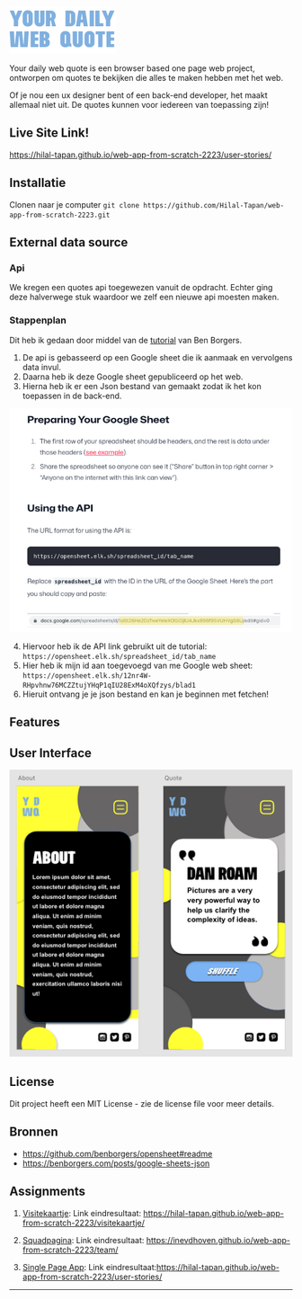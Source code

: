 ![Logo](https://github.com/Hilal-Tapan/web-app-from-scratch-2223/blob/main/user-stories/images/Middel%202.png)

Your daily web quote is een browser based one page web project, ontworpen om quotes te bekijken die alles te maken hebben met het web. 

Of je nou een ux designer bent of een back-end developer, het maakt allemaal niet uit. De quotes kunnen voor iedereen van toepassing zijn!

## Live Site Link!
https://hilal-tapan.github.io/web-app-from-scratch-2223/user-stories/

## Installatie
Clonen naar je computer ```git clone https://github.com/Hilal-Tapan/web-app-from-scratch-2223.git```

## External data source
### Api
We kregen een quotes api toegewezen vanuit de opdracht. Echter ging deze halverwege stuk waardoor we zelf een nieuwe api moesten maken.

### Stappenplan
Dit heb ik gedaan door middel van de [tutorial](https://github.com/benborgers/opensheet#readme) van Ben Borgers. 
1. De api is gebasseerd op een Google sheet die ik aanmaak en vervolgens data invul. 
2. Daarna heb ik deze Google sheet gepubliceerd op het web.
3. Hierna heb ik er een Json bestand van gemaakt zodat ik het kon toepassen in de back-end.

![Voorbeeld](https://github.com/Hilal-Tapan/web-app-from-scratch-2223/blob/main/user-stories/images/ben-borgers.png)

4. Hiervoor heb ik de API link gebruikt uit de tutorial:  ```https://opensheet.elk.sh/spreadsheet_id/tab_name```
5. Hier heb ik mijn id aan toegevoegd van me Google web sheet: ```https://opensheet.elk.sh/12nr4W-RHpvhnw76MCZZtujYHqP1qIU28ExM4oXQfzys/blad1```
6. Hieruit ontvang je je json bestand en kan je beginnen met fetchen!

## Features

## User Interface
![Mobile version](https://github.com/Hilal-Tapan/web-app-from-scratch-2223/blob/main/user-stories/images/Interface.png)

## License
Dit project heeft een MIT License - zie de license file voor meer details.

## Bronnen
* https://github.com/benborgers/opensheet#readme
* https://benborgers.com/posts/google-sheets-json 


## Assignments
1. [Visitekaartje](https://github.com/cmda-minor-web/web-app-from-scratch-2223/blob/main/course/week-1.md#1-visitekaartje): Link eindresultaat: https://hilal-tapan.github.io/web-app-from-scratch-2223/visitekaartje/

2. [Squadpagina](https://github.com/cmda-minor-web/web-app-from-scratch-2223/blob/main/course/week-1.md#2-squadpagina): Link eindresultaat: https://inevdhoven.github.io/web-app-from-scratch-2223/team/

3. [Single Page App](https://github.com/cmda-minor-web/web-app-from-scratch-2223/blob/master/course/week-2.md): Link eindresultaat:https://hilal-tapan.github.io/web-app-from-scratch-2223/user-stories/

---




<!-- Add a link to your live demo in Github Pages 🌐 CHECK-->


<!-- ☝️ replace this description with a description of your own work CHECK-->

<!-- replace the code in the /docs folder with your own, so you can showcase your work with GitHub Pages 🌍 -->

<!-- Add a nice poster image here at the end of the week, showing off your shiny frontend 📸 -->

<!-- Maybe a table of contents here? 📚 -->

<!-- How about a section that describes how to install this project? 🤓  CHECK-->

<!-- ...but how does one use this project? What are its features 🤔 -->

<!-- What external data source is featured in your project and what are its properties 🌠 CHECK -->

<!-- Maybe a checklist of done stuff and stuff still on your wishlist? ✅ -->

<!-- How about a license here? 📜 (or is it a licence?) 🤷 -->
